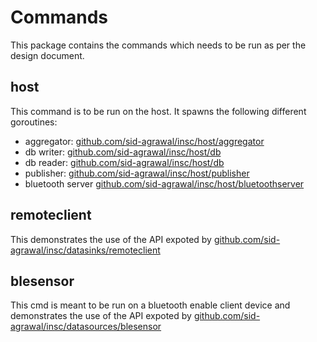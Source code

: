 # Commands

This package contains the commands which needs to be run as per the design document.

## host
This command is to be run on the host. It spawns the following different goroutines:
* aggregator: [github.com/sid-agrawal/insc/host/aggregator](github.com/sid-agrawal/insc/host/aggregator)
* db writer: [github.com/sid-agrawal/insc/host/db](github.com/sid-agrawal/insc/host/db)
* db reader: [github.com/sid-agrawal/insc/host/db](github.com/sid-agrawal/insc/host/db)
* publisher: [github.com/sid-agrawal/insc/host/publisher](github.com/sid-agrawal/insc/host/publisher)
* bluetooth server [github.com/sid-agrawal/insc/host/bluetoothserver](github.com/sid-agrawal/insc/host/bluetoothserver)


## remoteclient
This demonstrates the use of the API expoted by [github.com/sid-agrawal/insc/datasinks/remoteclient](github.com/sid-agrawal/insc/datasinks/remoteclient)


## blesensor
This cmd is meant to be run on a bluetooth enable client device and demonstrates the use of the API expoted by [github.com/sid-agrawal/insc/datasources/blesensor](github.com/sid-agrawal/insc/datasources/blesensor)

